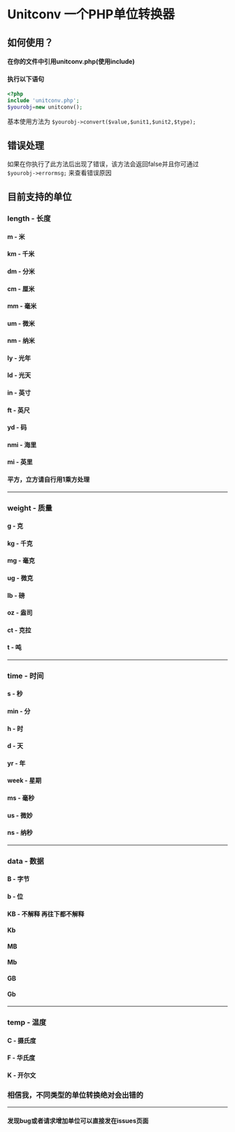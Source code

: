 # Unitconv 一个PHP单位转换器
## 如何使用？
#### 在你的文件中引用unitconv.php(使用include)
#### 执行以下语句
```php
<?php
include 'unitconv.php';
$yourobj=new unitconv();
```
基本使用方法为
`$yourobj->convert($value,$unit1,$unit2,$type);`
## 错误处理
如果在你执行了此方法后出现了错误，该方法会返回false并且你可通过
`$yourobj->errormsg;`
来查看错误原因
## 目前支持的单位
### length - 长度
#### m - 米
#### km - 千米
#### dm - 分米
#### cm - 厘米
#### mm - 毫米
#### um - 微米
#### nm - 纳米
#### ly - 光年
#### ld - 光天
#### in - 英寸
#### ft - 英尺
#### yd - 码
#### nmi - 海里
#### mi - 英里
#### 平方，立方请自行用1乘方处理

------------

### weight - 质量
#### g - 克
#### kg - 千克
#### mg - 毫克
#### ug - 微克
#### lb - 磅
#### oz - 盎司
#### ct - 克拉
#### t - 吨

------------

### time - 时间
#### s - 秒
#### min - 分
#### h - 时
#### d - 天
#### yr - 年
#### week - 星期
#### ms - 毫秒
#### us - 微妙
#### ns - 纳秒

------------

### data - 数据
#### B - 字节
#### b - 位
#### KB - 不解释 再往下都不解释
#### Kb
#### MB
#### Mb
#### GB
#### Gb

------------

### temp - 温度
#### C - 摄氏度
#### F - 华氏度
#### K - 开尔文

### 相信我，不同类型的单位转换绝对会出错的

------------

#### 发现bug或者请求增加单位可以直接发在issues页面